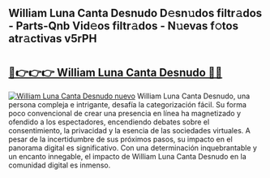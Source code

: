 ## William Luna Canta Desnudo D𝚎sn𝚞dos filtr𝚊dos - Parts-Qnb Vid𝚎os filtr𝚊dos - N𝚞evas f𝚘tos atr𝚊ctivas v5rPH

# <h2><a href="http://mbbi5e.tromn.icu/?c=William+Luna+Canta+Desnudo">🔗👉👉👉 William Luna Canta Desnudo 🔗🔗</a></h2>

[![William Luna Canta Desnudo nuevo](https://i.imgur.com/pEAQMta.gif)](http://mbbi5e.tromn.icu/?c=William+Luna+Canta+Desnudo)
William Luna Canta Desnudo, una persona compleja e intrigante, desafía la categorización fácil. Su forma poco convencional de crear una presencia en línea ha magnetizado y ofendido a los espectadores, encendiendo debates sobre el consentimiento, la privacidad y la esencia de las sociedades virtuales. A pesar de la incertidumbre de sus próximos pasos, su impacto en el panorama digital es significativo. Con una determinación inquebrantable y un encanto innegable, el impacto de William Luna Canta Desnudo en la comunidad digital es inmenso.
